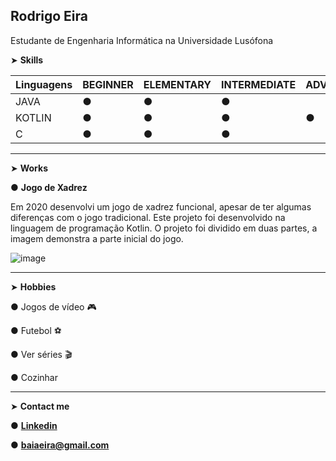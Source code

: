 ## Rodrigo Eira

Estudante de Engenharia Informática na Universidade Lusófona



➤ **Skills**

|Linguagens |BEGINNER |ELEMENTARY |INTERMEDIATE |ADVANCED |EXPERT| 
|-----------|-----------|-----------|-----------|-----------|-----------|
|JAVA|● |● |● |  |  |
|KOTLIN|● |● |● |● |  |
|C|● |● |● |  |  |


-----------
➤ **Works**

● **Jogo de Xadrez**

Em 2020 desenvolvi um jogo de xadrez funcional, apesar de ter algumas diferenças com o jogo tradicional. Este projeto foi desenvolvido na linguagem de programação Kotlin.
O projeto foi dividido em duas partes, a imagem demonstra a parte inicial do jogo.

![image](https://user-images.githubusercontent.com/77054565/113521600-63610a80-9592-11eb-8b40-5628938b1fa2.png)

-----------
➤ **Hobbies**

● Jogos de vídeo 🎮

● Futebol ⚽

● Ver séries 🎬

● Cozinhar

-----------
➤ **Contact me**

● **[Linkedin](https://www.linkedin.com/in/rodrigo-eira-7542811b3/)**

● **baiaeira@gmail.com**






